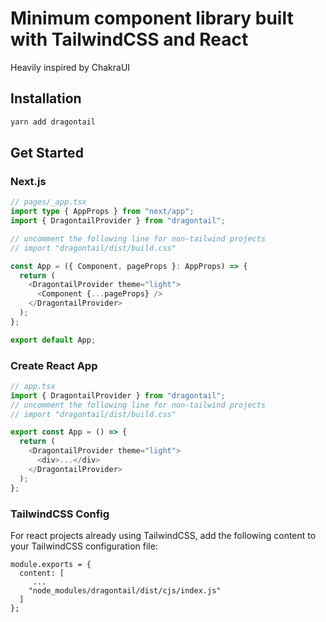 # Minimum component library built with TailwindCSS and React

Heavily inspired by ChakraUI

## Installation

```bash
yarn add dragontail
```

## Get Started

### Next.js

```typescript
// pages/_app.tsx
import type { AppProps } from "next/app";
import { DragontailProvider } from "dragontail";

// uncomment the following line for non-tailwind projects
// import "dragontail/dist/build.css"

const App = ({ Component, pageProps }: AppProps) => {
  return (
    <DragontailProvider theme="light">
      <Component {...pageProps} />
    </DragontailProvider>
  );
};

export default App;
```

### Create React App

```typescript
// app.tsx
import { DragontailProvider } from "dragontail";
// uncomment the following line for non-tailwind projects
// import "dragontail/dist/build.css"

export const App = () => {
  return (
    <DragontailProvider theme="light">
      <div>...</div>
    </DragontailProvider>
  );
};
```

### TailwindCSS Config
For react projects already using TailwindCSS, add the following content to your TailwindCSS configuration file:
```
module.exports = {
  content: [
     ...
    "node_modules/dragontail/dist/cjs/index.js"
  ]
};
```
